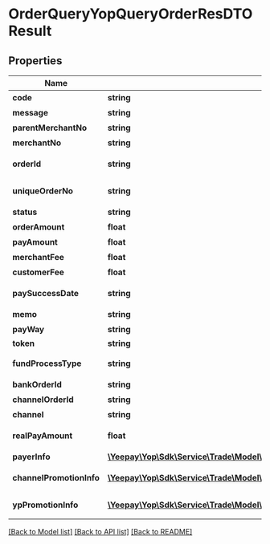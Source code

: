 # OrderQueryYopQueryOrderResDTOResult

## Properties
Name | Type | Description | Notes
------------ | ------------- | ------------- | -------------
**code** | **string** | 返回码 | [optional] 
**message** | **string** | 返回信息 | [optional] 
**parentMerchantNo** | **string** | 发起方商编 | [optional] 
**merchantNo** | **string** | 商户编号 | [optional] 
**orderId** | **string** | 商户收款请求号 | [optional] 
**uniqueOrderNo** | **string** | 易宝收款订单号 | [optional] 
**status** | **string** | 订单状态 | [optional] 
**orderAmount** | **float** | 订单金额 | [optional] 
**payAmount** | **float** | 支付金额 | [optional] 
**merchantFee** | **float** | 商户手续费 | [optional] 
**customerFee** | **float** | 用户手续费 | [optional] 
**paySuccessDate** | **string** | 支付成功时间 | [optional] 
**memo** | **string** | 对账备注 | [optional] 
**payWay** | **string** | 支付方式 | [optional] 
**token** | **string** | token | [optional] 
**fundProcessType** | **string** | 分账都订单标识 | [optional] 
**bankOrderId** | **string** | 银行订单号 | [optional] 
**channelOrderId** | **string** | 渠道订单号 | [optional] 
**channel** | **string** | 渠道类型 | [optional] 
**realPayAmount** | **float** | 用户实际支付金额 | [optional] 
**payerInfo** | [**\Yeepay\Yop\Sdk\Service\Trade\Model\OrderQueryPayerInfoResult**](OrderQueryPayerInfoResult.md) | 付款信息 | [optional] 
**channelPromotionInfo** | [**\Yeepay\Yop\Sdk\Service\Trade\Model\OrderQueryChannelPromotionInfoDTOResult[]**](OrderQueryChannelPromotionInfoDTOResult.md) | 渠道侧优惠列表 | [optional] 
**ypPromotionInfo** | [**\Yeepay\Yop\Sdk\Service\Trade\Model\OrderQueryYpPromotionInfoDTOResult[]**](OrderQueryYpPromotionInfoDTOResult.md) | 易宝优惠列表 | [optional] 

[[Back to Model list]](../README.md#documentation-for-models) [[Back to API list]](../README.md#documentation-for-api-endpoints) [[Back to README]](../README.md)


